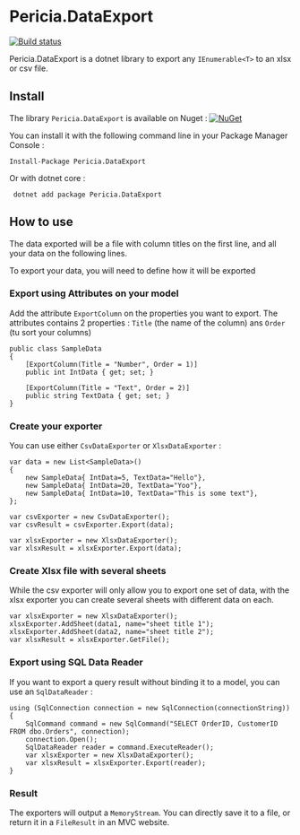 # Pericia.DataExport

[![Build status](https://pericia.visualstudio.com/Pericia.DataExport/_apis/build/status/Pericia.DataExport-CI)](https://pericia.visualstudio.com/Pericia.DataExport/_build/latest?definitionId=7)

Pericia.DataExport is a dotnet library to export any `IEnumerable<T>` to an xlsx or csv file.

## Install 

The library `Pericia.DataExport` is available on Nuget : [![NuGet](https://img.shields.io/nuget/v/Pericia.DataExport.svg)](https://www.nuget.org/packages/Pericia.DataExport/)

You can install it with the following command line in your Package Manager Console :

	Install-Package Pericia.DataExport

Or with dotnet core :

	 dotnet add package Pericia.DataExport 

## How to use

The data exported will be a file with column titles on the first line, and all your data on the following lines.

To export your data, you will need to define how it will be exported

### Export using Attributes on your model

Add the attribute `ExportColumn` on the properties you want to export. The attributes contains 2 properties : `Title` (the name of the column) ans `Order` (tu sort your columns)

    public class SampleData
    {
        [ExportColumn(Title = "Number", Order = 1)]
        public int IntData { get; set; }

        [ExportColumn(Title = "Text", Order = 2)]
        public string TextData { get; set; }
    }

### Create your exporter

You can use either `CsvDataExporter` or `XlsxDataExporter` :

	var data = new List<SampleData>()
	{
		new SampleData{ IntData=5, TextData="Hello"},
		new SampleData{ IntData=20, TextData="Yoo"},
		new SampleData{ IntData=10, TextData="This is some text"},
	};

	var csvExporter = new CsvDataExporter();
	var csvResult = csvExporter.Export(data);
	
	var xlsxExporter = new XlsxDataExporter();
	var xlsxResult = xlsxExporter.Export(data);

### Create Xlsx file with several sheets

While the csv exporter will only allow you to export one set of data, with the xlsx exporter you can create several sheets with different data on each.

	var xlsxExporter = new XlsxDataExporter();
	xlsxExporter.AddSheet(data1, name="sheet title 1");
	xlsxExporter.AddSheet(data2, name="sheet title 2");
	var xlsxResult = xlsxExporter.GetFile();

### Export using SQL Data Reader

If you want to export a query result without binding it to a model, you can use an `SqlDataReader` :

	using (SqlConnection connection = new SqlConnection(connectionString))
	{
		SqlCommand command = new SqlCommand("SELECT OrderID, CustomerID FROM dbo.Orders", connection);
		connection.Open();
		SqlDataReader reader = command.ExecuteReader();
		var xlsxExporter = new XlsxDataExporter();
		var xlsxResult = xlsxExporter.Export(reader);
	}

### Result

The exporters will output a `MemoryStream`. You can directly save it to a file, or return it in a `FileResult` in an MVC website.
